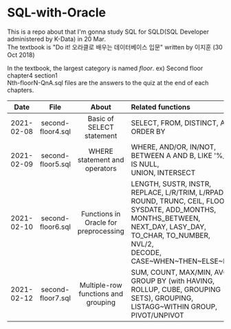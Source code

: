 # SQL-with-Oracle

This is a repo about that I'm gonna study SQL for SQLD(SQL Developer administered by K-Data) in 20 Mar.  
The textbook is "Do it! 오라클로 배우는 데이터베이스 입문" written by 이지훈 (30 Oct 2018)  
  
In the textbook, the largest category is named *floor*. ex) Second floor chapter4 section1  
Nth-floorN-QnA.sql files are the answers to the quiz at the end of each chapters.  
  
|     Date   |        File       |                 About                 |                                                                                                Related functions                                                                                               |          ETC          |
|:----------:|:-----------------:|:-------------------------------------:|:--------------------------------------------------------------------------------------------------------------------------------------------------------------------------------------------------------------|:---------------------:|
| 2021-02-08 | second-floor4.sql |       Basic of SELECT statement       | SELECT, FROM, DISTINCT, ALL, ORDER BY                                                                                                                                                                          |  Single-row function  |
| 2021-02-09 | second-floor5.sql |     WHERE statement and operators     | WHERE, AND/OR, IN/NOT,<br>BETWEEN A AND B, LIKE '%_', IS NULL, <br>UNION, INTERSECT                                                                                                                             |           〃          |
| 2021-02-10 | second-floor6.sql | Functions in Oracle for preprocessing | LENGTH, SUSTR, INSTR, REPLACE, L/R/TRIM, L/RPAD, <br>ROUND, TRUNC, CEIL, FLOOR,<br>SYSDATE, ADD_MONTHS, MONTHS_BETWEEN, NEXT_DAY, LASY_DAY, <br>TO_CHAR, TO_NUMBER, <br>NVL/2, <br>DECODE, CASE\~WHEN\~THEN\~ELSE\~END |           〃          |
| 2021-02-12 | second-floor7.sql |  Multiple-row functions and grouping  | SUM, COUNT, MAX/MIN, AVG, <br>GROUP BY (with HAVING, ROLLUP, CUBE, GROUPING SETS), GROUPING, <br>LISTAGG~WITHIN GROUP, PIVOT/UNPIVOT                                                                              | Multiple-row function |

